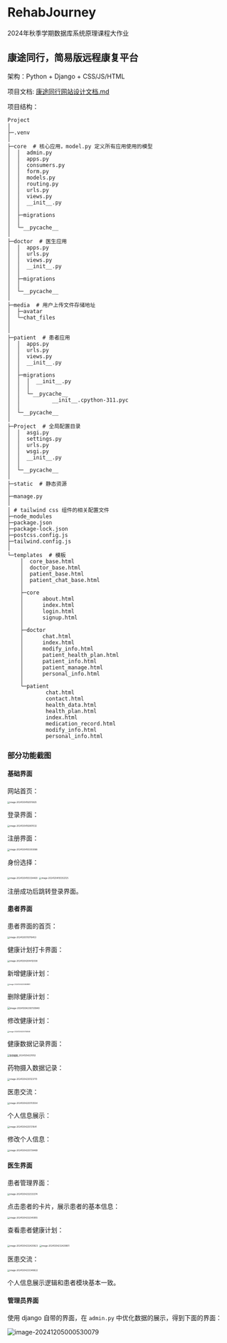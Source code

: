 # RehabJourney
2024年秋季学期数据库系统原理课程大作业

## 康途同行，简易版远程康复平台

架构：Python + Django + CSS/JS/HTML

项目文档: [康途同行网站设计文档.md](https://github.com/Carolinebaby/RehabJourney/blob/main/doc/%E5%BA%B7%E9%80%94%E5%90%8C%E8%A1%8C%E7%BD%91%E7%AB%99%E8%AE%BE%E8%AE%A1%E6%96%87%E6%A1%A3.md)

项目结构：

```
Project
│
├─.venv
│
├─core  # 核心应用，model.py 定义所有应用使用的模型
│  │  admin.py
│  │  apps.py
│  │  consumers.py
│  │  form.py
│  │  models.py
│  │  routing.py
│  │  urls.py
│  │  views.py
│  │  __init__.py
│  │
│  ├─migrations
│  │
│  └─__pycache__
│
├─doctor  # 医生应用
│  │  apps.py
│  │  urls.py
│  │  views.py
│  │  __init__.py
│  │
│  ├─migrations
│  │
│  └─__pycache__
│
├─media  # 用户上传文件存储地址
│  ├─avatar
│  └─chat_files
│ 
│
├─patient  # 患者应用
│  │  apps.py
│  │  urls.py
│  │  views.py
│  │  __init__.py
│  │
│  ├─migrations
│  │  │  __init__.py
│  │  │
│  │  └─__pycache__
│  │          __init__.cpython-311.pyc
│  │
│  └─__pycache__
│
├─Project  # 全局配置目录
│  │  asgi.py
│  │  settings.py
│  │  urls.py
│  │  wsgi.py
│  │  __init__.py
│  │
│  └─__pycache__
│
├─static  # 静态资源
│
├─manage.py
│
│ # tailwind css 组件的相关配置文件
├─node_modules
├─package.json
├─package-lock.json
├─postcss.config.js
├─tailwind.config.js
│
└─templates  # 模板
    │  core_base.html
    │  doctor_base.html
    │  patient_base.html
    │  patient_chat_base.html
    │
    ├─core
    │      about.html
    │      index.html
    │      login.html
    │      signup.html
    │
    ├─doctor
    │      chat.html
    │      index.html
    │      modify_info.html
    │      patient_health_plan.html
    │      patient_info.html
    │      patient_manage.html
    │      personal_info.html
    │
    └─patient
            chat.html
            contact.html
            health_data.html
            health_plan.html
            index.html
            medication_record.html
            modify_info.html
            personal_info.html
```

### 部分功能截图

#### 基础界面

网站首页：

<img src="doc/康途同行网站设计文档/image-20241204192515825.png" alt="image-20241204192515825" style="zoom:33%;" />

登录界面：

<img src="doc/康途同行网站设计文档/image-20241204192801532.png" alt="image-20241204192801532" style="zoom:33%;" />

注册界面：

<img src="doc/康途同行网站设计文档/image-20241204193303088.png" alt="image-20241204193303088" style="zoom:33%;" />

身份选择：

<img src="doc/康途同行网站设计文档/image-20241204193334469.png" alt="image-20241204193334469" style="zoom:33%;" />

<img src="doc/康途同行网站设计文档/image-20241204193352125.png" alt="image-20241204193352125" style="zoom:33%;" />

注册成功后跳转登录界面。

#### 患者界面

患者界面的首页：

<img src="doc/康途同行网站设计文档/image-20241205110716453.png" alt="image-20241205110716453" style="zoom: 33%;" />

健康计划打卡界面：

<img src="doc/康途同行网站设计文档/image-20241204204412038.png" alt="image-20241204204412038" style="zoom:33%;" />

新增健康计划：

<img src="doc/康途同行网站设计文档/image-20241204230659881.png" alt="image-20241204230659881" style="zoom: 25%;" />

删除健康计划：

<img src="doc/康途同行网站设计文档/image-20241204230720940.png" alt="image-20241204230720940" style="zoom: 35%;" />

修改健康计划：

<img src="doc/康途同行网站设计文档/image-20241204230746046.png" alt="image-20241204230746046" style="zoom: 25%;" />

健康数据记录界面：

<img src="doc/康途同行网站设计文档/联想截图_20241204221052.png" alt="联想截图_20241204221052" style="zoom: 33%;" />

药物摄入数据记录：

<img src="doc/康途同行网站设计文档/image-20241204230123770.png" alt="image-20241204230123770" style="zoom: 33%;" />

医患交流：

<img src="doc/康途同行网站设计文档/image-20241204225703554.png" alt="image-20241204225703554" style="zoom: 33%;" />

个人信息展示：

<img src="doc/康途同行网站设计文档/image-20241204225721641.png" alt="image-20241204225721641" style="zoom:33%;" />

修改个人信息：

<img src="doc/康途同行网站设计文档/image-20241204225739489.png" alt="image-20241204225739489" style="zoom:33%;" />

#### 医生界面

患者管理界面：

<img src="doc/康途同行网站设计文档/image-20241204232333374.png" alt="image-20241204232333374" style="zoom:33%;" />

点击患者的卡片，展示患者的基本信息：

<img src="doc/康途同行网站设计文档/image-20241204232345955.png" alt="image-20241204232345955" style="zoom:33%;" />

查看患者健康计划：

<img src="doc/康途同行网站设计文档/image-20241204232420823.png" alt="image-20241204232420823" style="zoom:33%;" />

<img src="doc/康途同行网站设计文档/image-20241204232429801.png" alt="image-20241204232429801" style="zoom:33%;" />

医患交流：

<img src="doc/康途同行网站设计文档/image-20241204233349622.png" alt="image-20241204233349622" style="zoom:33%;" />

个人信息展示逻辑和患者模块基本一致。

#### 管理员界面

使用 django 自带的界面，在 `admin.py` 中优化数据的展示，得到下面的界面：

![image-20241205000530079](doc/康途同行网站设计文档/image-20241205000530079.png)
